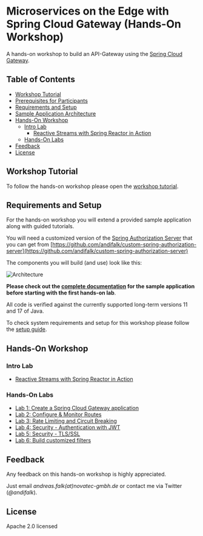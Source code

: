 # Microservices on the Edge with Spring Cloud Gateway (Hands-On Workshop)

A hands-on workshop to build an API-Gateway using the [Spring Cloud Gateway](https://spring.io/projects/spring-cloud-gateway).

## Table of Contents

* [Workshop Tutorial](#workshop-tutorial)
* [Prerequisites for Participants](prerequisites)
* [Requirements and Setup](#requirements-and-setup)
* [Sample Application Architecture](architecture)
* [Hands-On Workshop](#hands-on-workshop)
  * [Intro Lab](#intro-lab)
    * [Reactive Streams with Spring Reactor in Action](reactive-playground)
  * [Hands-On Labs](#hands-on-labs)
* [Feedback](#feedback)
* [License](#license)

## Workshop Tutorial

To follow the hands-on workshop please open the [workshop tutorial](https://andifalk.gitbook.io/spring-cloud-gateway-workshop/).

## Requirements and Setup

For the hands-on workshop you will extend a provided sample application along with guided tutorials.

You will need a customized version of the [Spring Authorization Server](https://github.com/spring-projects/spring-authorization-server) that you can get from [https://github.com/andifalk/custom-spring-authorization-server](https://github.com/andifalk/custom-spring-authorization-server)

The components you will build (and use) look like this:

![Architecture](/images/demo-architecture.png)

__Please check out the [complete documentation](application-architecture) for the sample application before
starting with the first hands-on lab__.

All code is verified against the currently supported long-term versions 11 and 17 of Java.

To check system requirements and setup for this workshop please follow the [setup guide](setup).

## Hands-On Workshop

### Intro Lab

* [Reactive Streams with Spring Reactor in Action](intro-labs/reactive-streams-intro)

### Hands-On Labs

* [Lab 1: Create a Spring Cloud Gateway application](lab1)
* [Lab 2: Configure & Monitor Routes](lab2/README.md)
* [Lab 3: Rate Limiting and Circuit Breaking](lab3)
* [Lab 4: Security - Authentication with JWT](lab4)
* [Lab 5: Security - TLS/SSL](lab5)
* [Lab 6: Build customized filters](lab6)

## Feedback

Any feedback on this hands-on workshop is highly appreciated.

Just email _andreas.falk(at)novatec-gmbh.de_ or contact me via Twitter (_@andifalk_).

## License

Apache 2.0 licensed

[1]:http://www.apache.org/licenses/LICENSE-2.0.txt
